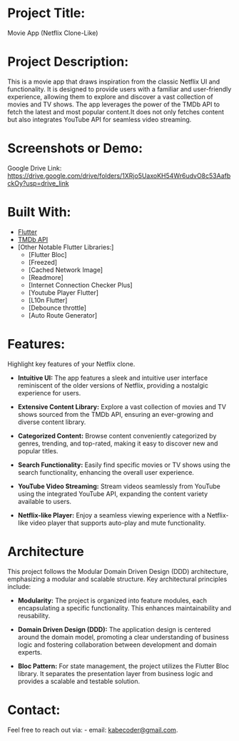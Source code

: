 # Project Title: 
  Movie App (Netflix Clone-Like)

# Project Description:
  This is a movie app that draws inspiration from the classic Netflix UI and functionality. It is designed to provide users with a familiar and user-friendly   
  experience, allowing them to explore and discover a vast collection of movies and TV shows. The app leverages the power of the TMDb API to fetch the latest and most popular 
  content.It does not only fetches content but also integrates YouTube API for seamless video streaming.
  
# Screenshots or Demo:
  Google Drive Link:
  https://drive.google.com/drive/folders/1XRjo5UaxoKH54Wr6udvO8c53AafbckOy?usp=drive_link

# Built With:

- [Flutter](https://flutter.dev/)
- [TMDb API](https://www.themoviedb.org/documentation/api)
- [Other Notable Flutter Libraries:]
  - [Flutter Bloc]
  - [Freezed]
  - [Cached Network Image]
  - [Readmore]
  - [Internet Connection Checker Plus]
  - [Youtube Player Flutter]
  - [L10n Flutter]
  - [Debounce throttle]
  - [Auto Route Generator]

# Features:

Highlight key features of your Netflix clone.

- **Intuitive UI:** The app features a sleek and intuitive user interface reminiscent of the older versions of Netflix, providing a nostalgic experience for users.

- **Extensive Content Library:** Explore a vast collection of movies and TV shows sourced from the TMDb API, ensuring an ever-growing and diverse content library.

- **Categorized Content:** Browse content conveniently categorized by genres, trending, and top-rated, making it easy to discover new and popular titles.

- **Search Functionality:** Easily find specific movies or TV shows using the search functionality, enhancing the overall user experience.

- **YouTube Video Streaming:** Stream videos seamlessly from YouTube using the integrated YouTube API, expanding the content variety available to users.

- **Netflix-like Player:** Enjoy a seamless viewing experience with a Netflix-like video player that supports auto-play and mute functionality.

# Architecture

  This project follows the Modular Domain Driven Design (DDD) architecture, emphasizing a modular and scalable structure. Key architectural principles include:

- **Modularity:** The project is organized into feature modules, each encapsulating a specific functionality. This enhances maintainability and reusability.

- **Domain Driven Design (DDD):** The application design is centered around the domain model, promoting a clear understanding of business logic and fostering collaboration between development and domain experts.

- **Bloc Pattern:** For state management, the project utilizes the Flutter Bloc library. It separates the presentation layer from business logic and provides a scalable and testable solution.

# Contact:
  Feel free to reach out via:
    - email: kabecoder@gmail.com.

